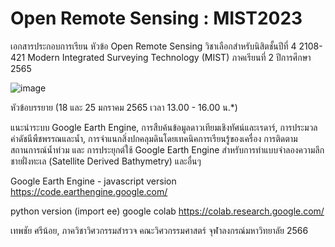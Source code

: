 # Open Remote Sensing : MIST2023

เอกสารประกอบการเรียน หัวข้อ Open Remote Sensing วิชาเลือกสำหรับนิสิตชั้นปีที่ 4 2108-421 Modern Integrated Surveying Technology (MIST) ภาคเรียนที่ 2 ปีการศึกษา 2565

![image](https://user-images.githubusercontent.com/88705136/212613646-edb4ddda-c6f8-48d1-8085-c631730b0496.png)


หัวข้อบรรยาย (18 และ 25 มกราคม 2565 เวลา 13.00 - 16.00 น.*)

แนะนำระบบ Google Earth Engine, การสืบค้นข้อมูลดาวเทียมเชิงทัศน์และเรดาร์, การประมวลค่าดัชนีพืชพรรณและน้ำ, การจำแนกสิ่งปกคลุมดินโดยเทคนิคการเรียนรู้ของเครื่อง การติดตามสถานการณ์น้ำท่วม และ การประยุกต์ใช้ Google Earth Engine สำหรับการทำแบบจำลองความลึกชายฝั่งทะเล (Satellite Derived Bathymetry) และอื่นๆ

Google Earth Engine - javascript version https://code.earthengine.google.com/ 

python version (import ee) google colab https://colab.research.google.com/



เทพชัย ศรีน้อย, ภาควิชาวิศวกรรมสำรวจ คณะวิศวกรรมศาสตร์ จุฬาลงกรณ์มหาวิทยาลัย 2566
